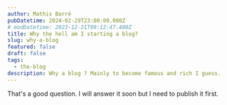 ```yaml
---
author: Mathis Barré
pubDatetime: 2024-02-29T23:00:00.000Z
# modDatetime: 2023-12-21T09:12:47.400Z
title: Why the hell am I starting a blog?
slug: why-a-blog
featured: false
draft: false
tags:
  - the-blog
description: Why a blog ? Mainly to become famous and rich I guess.
---
```


That's a good question. I will answer it soon but I need to publish it first.
